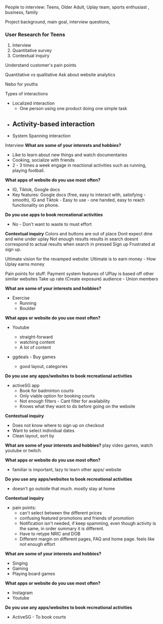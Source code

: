 People to interview:
Teens, Older Adult, Uplay team, sports enthusiast , business, family

Project background, main goal, interview questions, 

### User Research for Teens
1. Interview
2. Quantitative survey
3. Contextual inquiry

Understand customer's pain points

Quantitative vs qualitative
Ask about website analytics 

Nebo for youths


Types of interactions
- Localized interaction
	- One person using one product doing one simple task
- Activity-based interaction
	- 
- System Spanning interaction


Interview 
**What are some of your interests and hobbies?**
- Like to learn about new things and watch documentaries
- Cooking, socialize with friends
- 2 - 3 times a week engage in reactional activities such as running, playing football.

**What apps of website do you use most often?**
- IG, Tiktok, Google docs
- Key features: Google docs (free, easy to interact with, satisfying - smooth), IG and Tiktok - Easy to use - one handed, easy to reach functionality on phone. 

**Do you use apps to book recreational activities**
- No - Don't want to waste to must effort

**Contextual inquiry**
Colors and buttons are out of place
Dont expect dine and wine under uplay
Not enough results
results in search doesnt correspond to actual results when search in pressed
Sign up 
Frustrated at sign up.

Ultimate vision for the revamped website:
Ultimate is to earn money - How Uplay earns money

Pain points for stuff:
Payment system
features of UPlay is based off other similar websites
Take up rate (Create exposure)
audience - Union members

**What are some of your interests and hobbies?**
- Exercise 
	- Running
	- Boulder

**What apps or website do you use most often?**
- Youtube
	- straight-forward
	- watching content
	- A lot of content

- ggdeals - Buy games
	- good layout, categories 

**Do you use any apps/websites to book recreational activities**
- activeSG app
	- Book for badminton courts
	- Only viable option for booking courts
	- Not enough filters - Cant filter for availability
	- Knows what they want to do before going on the website

**Contextual inquiry**
- Does not know where to sign up on checkout
- Want to select individual dates
- Clean layout, sort by


**What are some of your interests and hobbies?**
play video games, watch youtube or twitch.


**What apps or website do you use most often?**
- familiar is important, lazy to learn other apps/ website


**Do you use any apps/websites to book recreational activities**
- doesn't go outside that much. mostly stay at home


**Contextual inquiry**
- pain points:
	- can't select between the different prices
	- confusing featured promotions and friends of promotion
	- Notification isn't needed, if keep spamming, even though activity is the same, in order summary it is different.
	- Have to retype NRIC and DOB
	- Different margin on different pages, FAQ and home page. feels like not enough effort

**What are some of your interests and hobbies?**
- Singing
- Gaming
- Playing board games

**What apps or website do you use most often?**
- Instagram
- Youtube 

**Do you use any apps/websites to book recreational activities**
- ActiveSG - To book courts


